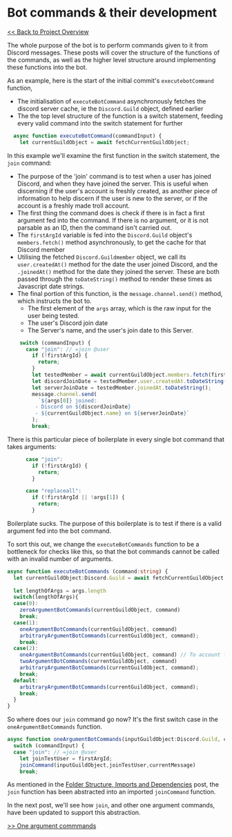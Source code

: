 # Bot commands & their development

[<< Back to Project Overview](defenderProject.md)

The whole purpose of the bot is to perform commands given to it from Discord messages. These posts will cover the structure of the functions of the commands, as well as the higher level structure around implementing these functions into the bot.

As an example, here is the start of the initial commit's `executebotCommand` function,

- The initialisation of `executeBotCommand` asynchronously fetches the discord server cache, ie the `Discord.Guild` object, defined earlier
- The the top level structure of the function is a switch statement, feeding every valid command into the switch statement for further

```typescript
  async function executeBotCommand(commandInput) {
    let currentGuildObject = await fetchCurrentGuildObject;
```

In this example we'll examine the first function in the switch statement, the `join` command:
- The purpose of the 'join' command is to test when a user has joined Discord, and when they have joined the server. This is useful when discerning if the user's account is freshly created, as another piece of information to help discern if the user is new to the server, or if the account is a freshly made troll account.
- The first thing the command does is check if there is in fact a first argument fed into the command. If there is no argument, or it is not parsable as an ID, then the command isn't carried out.
- The `firstArgId` variable is fed into the `Discord.Guild` object's `members.fetch()` method asynchronously, to get the cache for that Discord member
- Utilising the fetched `Discord.Guildmember` object, we call its `user.createdAt()` method for the date the user joined Discord, and the `.joinedAt()` method for the date they joined the server. These are both passed through the `toDateString()` method to render these times as Javascript date strings.
- The final portion of this function, is the `message.channel.send()` method, which instructs the bot to. 
  - The first element of the `args` array, which is the raw input for the user being tested.
  - The user's Discord join date
  - The Server's name, and the user's join date to this Server.


```typescript
    switch (commandInput) {
      case "join": // =join @user
        if (!firstArgId) {
          return;
        }
        let testedMember = await currentGuildObject.members.fetch(firstArgId);
        let discordJoinDate = testedMember.user.createdAt.toDateString();
        let serverJoinDate = testedMember.joinedAt.toDateString();
        message.channel.send(
          `${args[0]} joined:
         - Discord on ${discordJoinDate}
         - ${currentGuildObject.name} on ${serverJoinDate}`
        );
        break;
```

There is this particular piece of boilerplate in every single bot command that takes arguments:

```typescript
      case "join":
        if (!firstArgId) {
          return;
        }
```
```typescript
      case "replaceall":
        if (!firstArgId || !args[1]) {
          return;
        }
```
Boilerplate sucks. The purpose of this boilerplate is to test if there is a valid argument fed into the bot command.

To sort this out, we change the `executeBotCommands` function to be a bottleneck for checks like this, so that the bot commands cannot be called with an invalid number of arguments.

```typescript
async function executeBotCommands (command:string) {
  let currentGuildObject:Discord.Guild = await fetchCurrentGuildObject
  
  let lengthOfArgs = args.length
  switch(lengthOfArgs){
  case(0):
    zeroArgumentBotCommands(currentGuildObject, command)
    break;
  case(1):
    oneArgumentBotCommands(currentGuildObject, command)
    arbitraryArgumentBotCommands(currentGuildObject, command);
    break;
  case(2): 
    oneArgumentBotCommands(currentGuildObject, command) // To account for reasonmessage
    twoArgumentBotCommands(currentGuildObject, command)
    arbitraryArgumentBotCommands(currentGuildObject, command);
    break;
  default:
    arbitraryArgumentBotCommands(currentGuildObject, command);
    break;
  }
}
```

So where does our `join` command go now? It's the first switch case in the `oneArgumentBotCommands` function.

```typescript
async function oneArgumentBotCommands(inputGuildObject:Discord.Guild, commandInput) {
  switch (commandInput) {
  case "join": // =join @user
    let joinTestUser = firstArgId;
    joinCommand(inputGuildObject,joinTestUser,currentMessage)
    break;
```

As mentioned in the [Folder Structure, Imports and Dependencies](importsSection.md) post, the `join` function has been abstracted into an imported `joinCommand` function.

In the next post, we'll see how `join`, and other one argument commands, have been updated to support this abstraction.

[>> One argument commmands](commandDev/oneArg.md)

